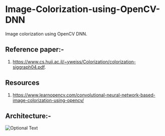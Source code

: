 # Image-Colorization-using-OpenCV-DNN
Image colorization using OpenCV DNN.  

## Reference paper:-
1. https://www.cs.huji.ac.il/~yweiss/Colorization/colorization-siggraph04.pdf.  

## Resources
1. https://www.learnopencv.com/convolutional-neural-network-based-image-colorization-using-opencv/

## Architecture:-
![Optional Text](../master/architecture.png)    

